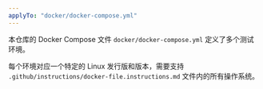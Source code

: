```yaml
---
applyTo: "docker/docker-compose.yml"
---
```


本仓库的 Docker Compose 文件 `docker/docker-compose.yml` 定义了多个测试环境。

每个环境对应一个特定的 Linux 发行版和版本，需要支持 `.github/instructions/docker-file.instructions.md` 文件内的所有操作系统。
